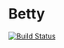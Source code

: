 # Betty

[![Build Status](https://travis-ci.org/bartfeenstra/betty.svg?branch=master)](https://travis-ci.org/bartfeenstra/betty)
